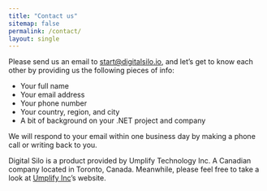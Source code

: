 ```yaml
---
title: "Contact us"
sitemap: false
permalink: /contact/
layout: single
---
```


Please send us an email to start@digitalsilo.io, and let’s get to know each other by providing us the following pieces of info:

* Your full name
* Your email address
* Your phone number
* Your country, region, and city
* A bit of background on your .NET project and company
  
We will respond to your email within one business day by making a phone call or writing back to you. 

Digital Silo is a product provided by Umplify Technology Inc. A Canadian company located in Toronto, Canada. Meanwhile, please feel free to take a look at [Umplify Inc](https://umplify.com)’s website.

